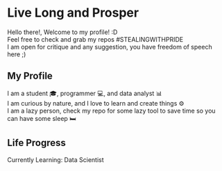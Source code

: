 # Live Long and Prosper

Hello there!, Welcome to my profile! :D <br/>
Feel free to check and grab my repos #STEALINGWITHPRIDE <br/>
I am open for critique and any suggestion, you have freedom of speech here ;) <br/>

## My Profile

I am a student :mortar_board:, programmer :computer:, and data analyst :bar_chart: <br/>
I am curious by nature, and I love to learn and create things :gear: <br/>
I am a lazy person, check my repo for some lazy tool to save time so you can have some sleep :bed:

## Life Progress

Currently Learning: Data Scientist
